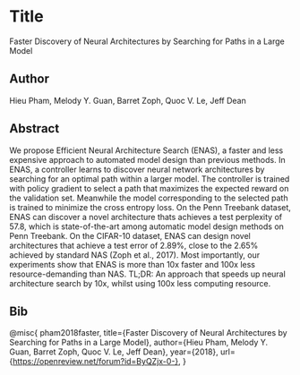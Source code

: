 # Title 
Faster Discovery of Neural Architectures by Searching for Paths in a Large Model
## Author 
Hieu Pham, Melody Y. Guan, Barret Zoph, Quoc V. Le, Jeff Dean
## Abstract 
We propose Efficient Neural Architecture Search (ENAS), a faster and less expensive approach to automated model design than previous methods. In ENAS, a controller learns to discover neural network architectures by searching for an optimal path within a larger model. The controller is trained with policy gradient to select a path that maximizes the expected reward on the validation set. Meanwhile the model corresponding to the selected path is trained to minimize the cross entropy loss. On the Penn Treebank dataset, ENAS can discover a novel architecture thats achieves a test perplexity of 57.8, which is state-of-the-art among automatic model design methods on Penn Treebank. On the CIFAR-10 dataset, ENAS can design novel architectures that achieve a test error of 2.89%, close to the 2.65% achieved by standard NAS (Zoph et al., 2017). Most importantly, our experiments show that ENAS is more than 10x faster and 100x less resource-demanding than NAS.
TL;DR: An approach that speeds up neural architecture search by 10x, whilst using 100x less computing resource.
## Bib
@misc{
pham2018faster,
title={Faster Discovery of Neural Architectures by Searching for Paths in a Large Model},
author={Hieu Pham, Melody Y. Guan, Barret Zoph, Quoc V. Le, Jeff Dean},
year={2018},
url={https://openreview.net/forum?id=ByQZjx-0-},
}